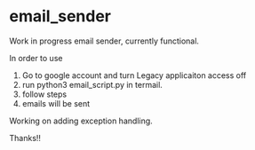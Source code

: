 # email_sender
Work in progress email sender, currently functional.

In order to use

1. Go to google account and turn Legacy applicaiton access off
2. run python3 email_script.py in termail.
3. follow steps 
4. emails will be sent


Working on adding exception handling.

Thanks!!
